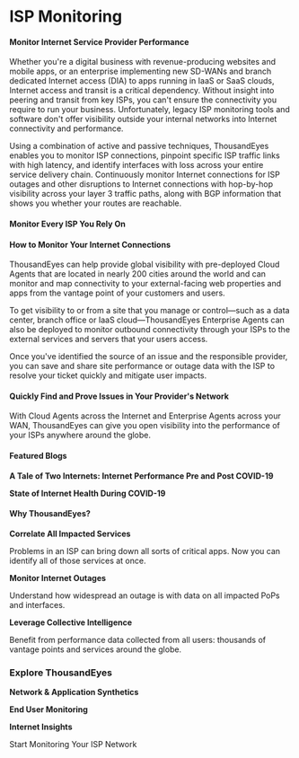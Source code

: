 # ISP Monitoring

#### Monitor Internet Service Provider Performance

Whether you're a digital business with revenue-producing websites and mobile apps, or an enterprise implementing new SD-WANs and branch dedicated Internet access (DIA) to apps running in IaaS or SaaS clouds, Internet access and transit is a critical dependency. Without insight into peering and transit from key ISPs, you can't ensure the connectivity you require to run your business. Unfortunately, legacy ISP monitoring tools and software don't offer visibility outside your internal networks into Internet connectivity and performance.

Using a combination of active and passive techniques, ThousandEyes enables you to monitor ISP connections, pinpoint specific ISP traffic links with high latency, and identify interfaces with loss across your entire service delivery chain. Continuously monitor Internet connections for ISP outages and other disruptions to Internet connections with hop-by-hop visibility across your layer 3 traffic paths, along with BGP information that shows you whether your routes are reachable.

#### Monitor Every ISP You Rely On

#### How to Monitor Your Internet Connections

ThousandEyes can help provide global visibility with pre-deployed Cloud Agents that are located in nearly 200 cities around the world and can monitor and map connectivity to your external-facing web properties and apps from the vantage point of your customers and users.

To get visibility to or from a site that you manage or control—such as a data center, branch office or IaaS cloud—ThousandEyes Enterprise Agents can also be deployed to monitor outbound connectivity through your ISPs to the external services and servers that your users access.

Once you've identified the source of an issue and the responsible provider, you can save and share site performance or outage data with the ISP to resolve your ticket quickly and mitigate user impacts.

#### Quickly Find and Prove Issues in Your Provider's Network

With Cloud Agents across the Internet and Enterprise Agents across your WAN, ThousandEyes can give you open visibility into the performance of your ISPs anywhere around the globe.

#### Featured Blogs

**A Tale of Two Internets: Internet Performance Pre and Post COVID-19**

**State of Internet Health During COVID-19**

#### Why ThousandEyes?

**Correlate All Impacted Services**

Problems in an ISP can bring down all sorts of critical apps. Now you can identify all of those services at once.

**Monitor Internet Outages**

Understand how widespread an outage is with data on all impacted PoPs and interfaces.

**Leverage Collective Intelligence**

Benefit from performance data collected from all users: thousands of vantage points and services around the globe.

### &#x20;Explore ThousandEyes

**Network & Application Synthetics**

**End User Monitoring**

**Internet Insights**

Start Monitoring Your ISP Network

